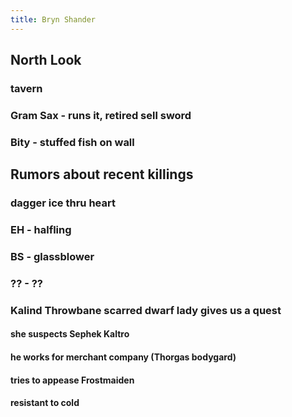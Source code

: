 ```yaml
---
title: Bryn Shander
---
```


## North Look

### tavern
### Gram Sax - runs it, retired sell sword
### Bity - stuffed fish on wall
## Rumors about recent killings
### dagger ice thru heart
### EH - halfling
### BS - glassblower
### ?? - ??
### Kalind Throwbane scarred dwarf lady gives us a quest
#### she suspects Sephek Kaltro
#### he works for merchant company (Thorgas bodygard)
#### tries to appease Frostmaiden
#### resistant to cold
